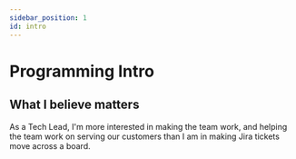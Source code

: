 ```yaml
---
sidebar_position: 1
id: intro
---
```


# Programming Intro

## What I believe matters

As a Tech Lead, I'm more interested in making the team work, and helping the team work on serving our customers than I am in making Jira tickets move across a board.

